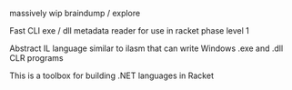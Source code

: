 massively wip braindump / explore 


Fast CLI exe / dll metadata reader for use in racket phase level 1 

Abstract IL language similar to ilasm that can write  Windows .exe and .dll CLR programs

This is a toolbox for building .NET languages in Racket